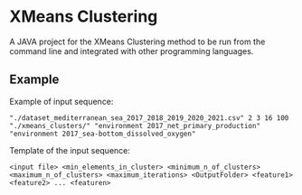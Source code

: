 
# XMeans Clustering

A JAVA project for the XMeans Clustering method to be run from the command line and integrated with other programming languages.



		



## Example

Example of input sequence:

```
"./dataset_mediterranean_sea_2017_2018_2019_2020_2021.csv" 2 3 16 100 "./xmeans_clusters/" "environment 2017_net_primary_production" "environment 2017_sea-bottom_dissolved_oxygen"

```

Template of the input sequence:

```
<input file> <min_elements_in_cluster> <minimum_n_of_clusters> <maximum_n_of_clusters> <maximum_iterations> <OutputFolder> <feature1> <feature2> ... <featuren>
```


